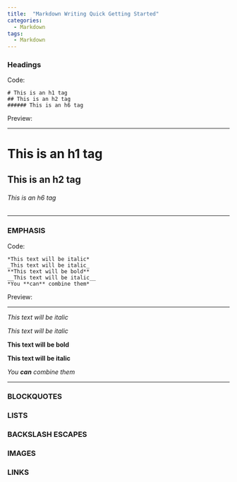 ```yaml
---
title:  "Markdown Writing Quick Getting Started"
categories: 
  - Markdown
tags:
  - Markdown
---
```


### Headings

Code:

    # This is an h1 tag
    ## This is an h2 tag
    ###### This is an h6 tag

Preview:

***
# This is an h1 tag
## This is an h2 tag
###### This is an h6 tag
***

### EMPHASIS

Code:

    *This text will be italic*
    _This text will be italic_
    **This text will be bold**
    __This text will be italic__
    *You **can** combine them*

Preview:
***

*This text will be italic*

_This text will be italic_

**This text will be bold**

__This text will be italic__

*You **can** combine them*

***

### BLOCKQUOTES

### LISTS

### BACKSLASH ESCAPES

### IMAGES

### LINKS

